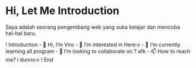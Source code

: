 <div class="introduction">
  <h1>Hi, Let Me Introduction</h1>
  <p>Saya adalah seorang pengembang web yang suka belajar dan mencoba hal-hal baru.</p>
</div>
! Introduction 
- 👋 Hi, I’m Viro
- 👀 I’m interested in Here:v
- 🌱 I’m currently learning all program
- 💞️ I’m looking to collaborate on ? afk
- 📫 How to reach me? i dunno:v
! End






<!---
RIzuuu2/RIzuuu2 is a ✨ special ✨ repository because its `README.md` (this file) appears on your GitHub profile.
You can click the Preview link to take a look at your changes.
--->
